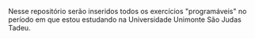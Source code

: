 Nesse repositório serão inseridos todos os exercícios "programáveis" no período em que estou estudando na Universidade Unimonte São Judas Tadeu.
